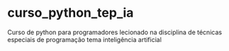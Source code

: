 # curso_python_tep_ia
Curso de python para programadores lecionado na disciplina de técnicas especiais de programação tema inteligência artificial

